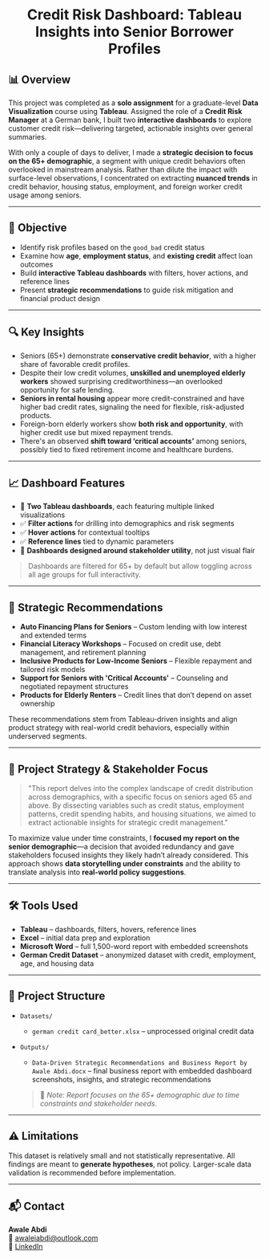 <h1 align="center">Credit Risk Dashboard: Tableau Insights into Senior Borrower Profiles</h1>

## 📊 Overview

This project was completed as a **solo assignment** for a graduate-level **Data Visualization** course using **Tableau**. Assigned the role of a **Credit Risk Manager** at a German bank, I built two **interactive dashboards** to explore customer credit risk—delivering targeted, actionable insights over general summaries.

With only a couple of days to deliver, I made a **strategic decision to focus on the 65+ demographic**, a segment with unique credit behaviors often overlooked in mainstream analysis. Rather than dilute the impact with surface-level observations, I concentrated on extracting **nuanced trends** in credit behavior, housing status, employment, and foreign worker credit usage among seniors.

---

## 🎯 Objective

- Identify risk profiles based on the `good_bad` credit status
- Examine how **age**, **employment status**, and **existing credit** affect loan outcomes
- Build **interactive Tableau dashboards** with filters, hover actions, and reference lines
- Present **strategic recommendations** to guide risk mitigation and financial product design

---

## 🔍 Key Insights

- Seniors (65+) demonstrate **conservative credit behavior**, with a higher share of favorable credit profiles.
- Despite their low credit volumes, **unskilled and unemployed elderly workers** showed surprising creditworthiness—an overlooked opportunity for safe lending.
- **Seniors in rental housing** appear more credit-constrained and have higher bad credit rates, signaling the need for flexible, risk-adjusted products.
- Foreign-born elderly workers show **both risk and opportunity**, with higher credit use but mixed repayment trends.
- There's an observed **shift toward ‘critical accounts’** among seniors, possibly tied to fixed retirement income and healthcare burdens.

---

## 📈 Dashboard Features

- 🔗 **Two Tableau dashboards**, each featuring multiple linked visualizations
- ✅ **Filter actions** for drilling into demographics and risk segments
- ✅ **Hover actions** for contextual tooltips
- ✅ **Reference lines** tied to dynamic parameters
- 🎯 **Dashboards designed around stakeholder utility**, not just visual flair

> Dashboards are filtered for 65+ by default but allow toggling across all age groups for full interactivity.

---

## 🧾 Strategic Recommendations

- **Auto Financing Plans for Seniors** – Custom lending with low interest and extended terms  
- **Financial Literacy Workshops** – Focused on credit use, debt management, and retirement planning  
- **Inclusive Products for Low-Income Seniors** – Flexible repayment and tailored risk models  
- **Support for Seniors with 'Critical Accounts'** – Counseling and negotiated repayment structures  
- **Products for Elderly Renters** – Credit lines that don’t depend on asset ownership  

These recommendations stem from Tableau-driven insights and align product strategy with real-world credit behaviors, especially within underserved segments.

---

## 🧠 Project Strategy & Stakeholder Focus

> "This report delves into the complex landscape of credit distribution across demographics, with a specific focus on seniors aged 65 and above. By dissecting variables such as credit status, employment patterns, credit spending habits, and housing situations, we aimed to extract actionable insights for strategic credit management."

To maximize value under time constraints, I **focused my report on the senior demographic**—a decision that avoided redundancy and gave stakeholders focused insights they likely hadn’t already considered. This approach shows **data storytelling under constraints** and the ability to translate analysis into **real-world policy suggestions**.

---

## 🛠️ Tools Used

- **Tableau** – dashboards, filters, hovers, reference lines  
- **Excel** – initial data prep and exploration  
- **Microsoft Word** – full 1,500-word report with embedded screenshots  
- **German Credit Dataset** – anonymized dataset with credit, employment, age, and housing data

---

## 📁 Project Structure

- `Datasets/`  
  - `german credit card_better.xlsx` – unprocessed original credit data

- `Outputs/`  
  - `Data-Driven Strategic Recommendations and Business Report by Awale Abdi.docx` – final business report with embedded dashboard screenshots, insights, and strategic recommendations  
  > 📌 *Note: Report focuses on the 65+ demographic due to time constraints and stakeholder needs.*

---

## ⚠️ Limitations

This dataset is relatively small and not statistically representative. All findings are meant to **generate hypotheses**, not policy. Larger-scale data validation is recommended before implementation.

---

## 📬 Contact

**Awale Abdi**  
📧 [awaleiabdi@outlook.com](mailto:awaleiabdi@outlook.com)  
🔗 [LinkedIn](https://www.linkedin.com/in/awale-abdi/)
